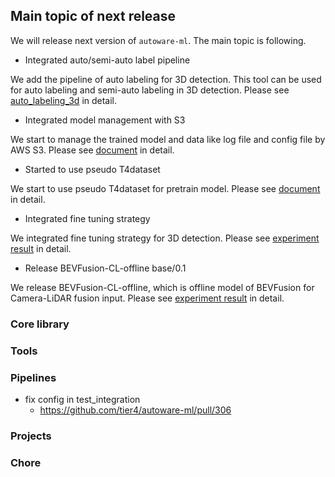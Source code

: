 ## Main topic of next release

We will release next version of `autoware-ml`.
The main topic is following.

- Integrated auto/semi-auto label pipeline

We add the pipeline of auto labeling for 3D detection.
This tool can be used for auto labeling and semi-auto labeling in 3D detection.
Please see [auto_labeling_3d](https://github.com/tier4/autoware-ml/tree/main/tools/auto_labeling_3d) in detail.

- Integrated model management with S3

We start to manage the trained model and data like log file and config file by AWS S3.
Please see [document](https://github.com/tier4/autoware-ml/blob/main/docs/design/architecture_s3.md) in detail.

- Started to use pseudo T4dataset

We start to use pseudo T4dataset for pretrain model.
Please see [document](https://github.com/tier4/autoware-ml/blob/main/docs/design/architecture_dataset.md) in detail.

- Integrated fine tuning strategy

We integrated fine tuning strategy for 3D detection.
Please see [experiment result](https://github.com/tier4/autoware-ml/issues/148) in detail.

- Release BEVFusion-CL-offline base/0.1

We release BEVFusion-CL-offline, which is offline model of BEVFusion for Camera-LiDAR fusion input.
Please see [experiment result](https://github.com/tier4/autoware-ml/issues/148) in detail.

### Core library

### Tools

### Pipelines

- fix config in test_integration
  - https://github.com/tier4/autoware-ml/pull/306

### Projects

### Chore

